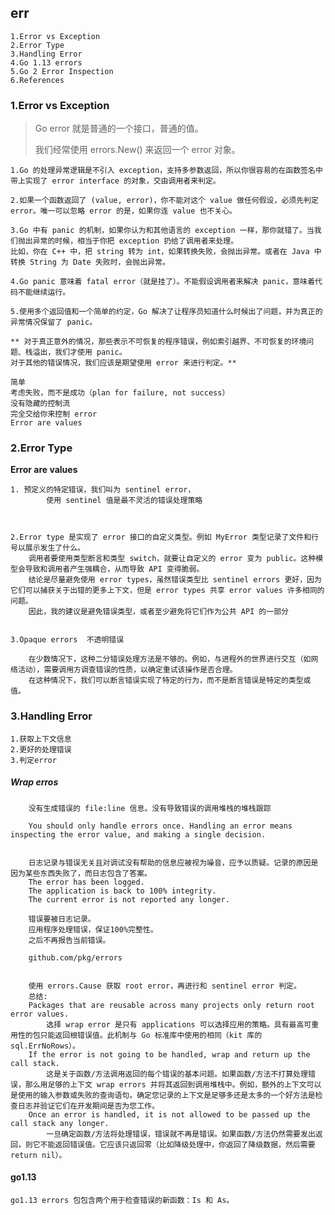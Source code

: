 ## err
    1.Error vs Exception
    2.Error Type
    3.Handling Error
    4.Go 1.13 errors
    5.Go 2 Error Inspection
    6.References


### 1.Error vs Exception
> Go error 就是普通的一个接口，普通的值。
>
> 我们经常使用 errors.New() 来返回一个 error 对象。

        
    1.Go 的处理异常逻辑是不引入 exception，支持多参数返回，所以你很容易的在函数签名中带上实现了 error interface 的对象，交由调用者来判定。
    
    2.如果一个函数返回了 (value, error)，你不能对这个 value 做任何假设，必须先判定 error。唯一可以忽略 error 的是，如果你连 value 也不关心。
    
    3.Go 中有 panic 的机制，如果你认为和其他语言的 exception 一样，那你就错了。当我们抛出异常的时候，相当于你把 exception 扔给了调用者来处理。
    比如，你在 C++ 中，把 string 转为 int，如果转换失败，会抛出异常。或者在 Java 中转换 String 为 Date 失败时，会抛出异常。
    
    4.Go panic 意味着 fatal error（就是挂了）。不能假设调用者来解决 panic，意味着代码不能继续运行。
    
    5.使用多个返回值和一个简单的约定，Go 解决了让程序员知道什么时候出了问题，并为真正的异常情况保留了 panic。

```
** 对于真正意外的情况，那些表示不可恢复的程序错误，例如索引越界、不可恢复的环境问题、栈溢出，我们才使用 panic。
对于其他的错误情况，我们应该是期望使用 error 来进行判定。**

简单
考虑失败，而不是成功（plan for failure, not success）
没有隐藏的控制流
完全交给你来控制 error
Error are values
```



### 2.Error Type
**Error are values**
    
    1. 预定义的特定错误，我们叫为 sentinel error，
            使用 sentinel 值是最不灵活的错误处理策略



    2.Error type 是实现了 error 接口的自定义类型。例如 MyError 类型记录了文件和行号以展示发生了什么。
        调用者要使用类型断言和类型 switch，就要让自定义的 error 变为 public。这种模型会导致和调用者产生强耦合，从而导致 API 变得脆弱。
        结论是尽量避免使用 error types，虽然错误类型比 sentinel errors 更好，因为它们可以捕获关于出错的更多上下文，但是 error types 共享 error values 许多相同的问题。
        因此，我的建议是避免错误类型，或者至少避免将它们作为公共 API 的一部分
    
    
    3.Opaque errors  不透明错误
        
        在少数情况下，这种二分错误处理方法是不够的。例如，与进程外的世界进行交互（如网络活动），需要调用方调查错误的性质，以确定重试该操作是否合理。
        在这种情况下，我们可以断言错误实现了特定的行为，而不是断言错误是特定的类型或值。
            
            
### 3.Handling Error
    1.获取上下文信息
    2.更好的处理错误
    3.判定error
    
    
        
##### Wrap erros
        没有生成错误的 file:line 信息。没有导致错误的调用堆栈的堆栈跟踪

        You should only handle errors once. Handling an error means inspecting the error value, and making a single decision.

        
        日志记录与错误无关且对调试没有帮助的信息应被视为噪音，应予以质疑。记录的原因是因为某些东西失败了，而日志包含了答案。
        The error has been logged.
        The application is back to 100% integrity.
        The current error is not reported any longer.
        
        错误要被日志记录。
        应用程序处理错误，保证100%完整性。
        之后不再报告当前错误。
        
        github.com/pkg/errors


        使用 errors.Cause 获取 root error，再进行和 sentinel error 判定。
        总结:
        Packages that are reusable across many projects only return root error values.
            选择 wrap error 是只有 applications 可以选择应用的策略。具有最高可重用性的包只能返回根错误值。此机制与 Go 标准库中使用的相同（kit 库的 sql.ErrNoRows）。
        If the error is not going to be handled, wrap and return up the call stack.
            这是关于函数/方法调用返回的每个错误的基本问题。如果函数/方法不打算处理错误，那么用足够的上下文 wrap errors 并将其返回到调用堆栈中。例如，额外的上下文可以是使用的输入参数或失败的查询语句。确定您记录的上下文是足够多还是太多的一个好方法是检查日志并验证它们在开发期间是否为您工作。
        Once an error is handled, it is not allowed to be passed up the call stack any longer.
            一旦确定函数/方法将处理错误，错误就不再是错误。如果函数/方法仍然需要发出返回，则它不能返回错误值。它应该只返回零（比如降级处理中，你返回了降级数据，然后需要 return nil）。



#### go1.13

    go1.13 errors 包包含两个用于检查错误的新函数：Is 和 As。










